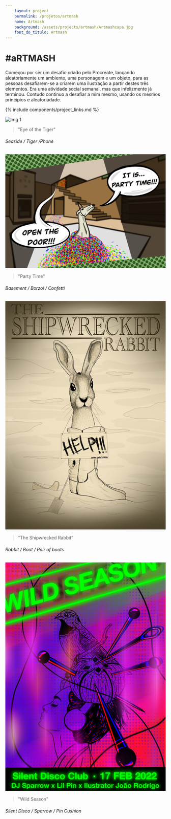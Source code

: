 ```yaml
---
    layout: project
    permalink: /projetos/artmash
    nome: Artmash
    background: /assets/projects/artmash/Artmashcapa.jpg
    font_do_titulo: Artmash
---
```


# #aRTMASH

Começou por ser um desafio criado pelo Procreate, lançando aleatóriamente um ambiente, uma personagem e um objeto, para as pessoas desafiarem-se a criarem uma ilustração a partir destes três elementos. Era uma atividade social semanal, mas que infelizmente já terminou. Contudo continuo a desafiar a mim mesmo, usando os mesmos princípios e aleatoriadade. 

{% include components/project_links.md %}

![Img 1](/assets/projects/artmash/art1.jpg)
> "Eye of the Tiger"
 
###### Seaside / Tiger /Phone

![Img 2](/assets/projects/artmash/art3.jpg)
> "Party Time"
 
###### Basement / Borzoi / Confetti

![Img 3](/assets/projects/artmash/art2.jpg)
> "The Shipwrecked Rabbit"
 
###### Rabbit / Boat / Pair of boots

![Img 3](/assets/projects/artmash/art4.jpg)
> "Wild Season"
 
###### Silent Disco / Sparrow / Pin Cushion 